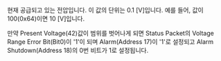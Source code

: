 
현재 공급되고 있는 전압입니다.
이 값의 단위는 0.1 [V]입니다. 예를 들어, 값이 100(0x64)이면 10 [V]입니다.

만약 Present Voltage(42)값이 범위를 벗어나게 되면 Status Packet의 Voltage Range Error Bit(Bit0)이 '1'이 되며 Alarm(Address 17)이 '1'로 설정되고 Alarm Shutdown(Address 18)의 0번 비트가 1로 설정됩니다.
